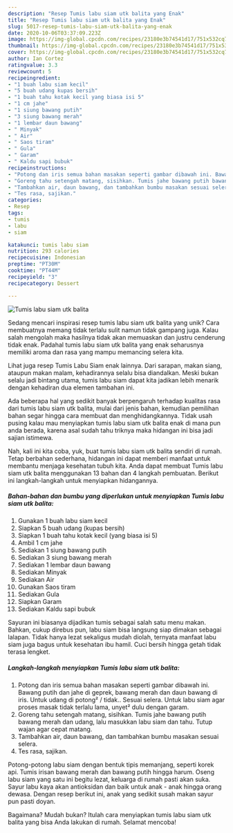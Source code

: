 ```yaml
---
description: "Resep Tumis labu siam utk balita yang Enak"
title: "Resep Tumis labu siam utk balita yang Enak"
slug: 5017-resep-tumis-labu-siam-utk-balita-yang-enak
date: 2020-10-06T03:37:09.223Z
image: https://img-global.cpcdn.com/recipes/23180e3b74541d17/751x532cq70/tumis-labu-siam-utk-balita-foto-resep-utama.jpg
thumbnail: https://img-global.cpcdn.com/recipes/23180e3b74541d17/751x532cq70/tumis-labu-siam-utk-balita-foto-resep-utama.jpg
cover: https://img-global.cpcdn.com/recipes/23180e3b74541d17/751x532cq70/tumis-labu-siam-utk-balita-foto-resep-utama.jpg
author: Ian Cortez
ratingvalue: 3.3
reviewcount: 5
recipeingredient:
- "1 buah labu siam kecil"
- "5 buah udang kupas bersih"
- "1 buah tahu kotak kecil yang biasa isi 5"
- "1 cm jahe"
- "1 siung bawang putih"
- "3 siung bawang merah"
- "1 lembar daun bawang"
- " Minyak"
- " Air"
- " Saos tiram"
- " Gula"
- " Garam"
- " Kaldu sapi bubuk"
recipeinstructions:
- "Potong dan iris semua bahan masakan seperti gambar dibawah ini. Bawang putih dan jahe di geprek, bawang merah dan daun bawang di iris. Untuk udang di potong² / tidak.. Sesuai selera. Untuk labu siam agar proses masak tidak terlalu lama, unyet² dulu dengan garam."
- "Goreng tahu setengah matang, sisihkan. Tumis jahe bawang putih bawang merah dan udang, lalu masukkan labu siam dan tahu. Tutup wajan agar cepat matang."
- "Tambahkan air, daun bawang, dan tambahkan bumbu masakan sesuai selera."
- "Tes rasa, sajikan."
categories:
- Resep
tags:
- tumis
- labu
- siam

katakunci: tumis labu siam 
nutrition: 293 calories
recipecuisine: Indonesian
preptime: "PT30M"
cooktime: "PT44M"
recipeyield: "3"
recipecategory: Dessert

---
```



![Tumis labu siam utk balita](https://img-global.cpcdn.com/recipes/23180e3b74541d17/751x532cq70/tumis-labu-siam-utk-balita-foto-resep-utama.jpg)

Sedang mencari inspirasi resep tumis labu siam utk balita yang unik? Cara membuatnya memang tidak terlalu sulit namun tidak gampang juga. Kalau salah mengolah maka hasilnya tidak akan memuaskan dan justru cenderung tidak enak. Padahal tumis labu siam utk balita yang enak seharusnya memiliki aroma dan rasa yang mampu memancing selera kita.

Lihat juga resep Tumis Labu Siam enak lainnya. Dari sarapan, makan siang, ataupun makan malam, kehadirannya selalu bisa diandalkan. Meski bukan selalu jadi bintang utama, tumis labu siam dapat kita jadikan lebih menarik dengan kehadiran dua elemen tambahan ini.

Ada beberapa hal yang sedikit banyak berpengaruh terhadap kualitas rasa dari tumis labu siam utk balita, mulai dari jenis bahan, kemudian pemilihan bahan segar hingga cara membuat dan menghidangkannya. Tidak usah pusing kalau mau menyiapkan tumis labu siam utk balita enak di mana pun anda berada, karena asal sudah tahu triknya maka hidangan ini bisa jadi sajian istimewa.


Nah, kali ini kita coba, yuk, buat tumis labu siam utk balita sendiri di rumah. Tetap berbahan sederhana, hidangan ini dapat memberi manfaat untuk membantu menjaga kesehatan tubuh kita. Anda dapat membuat Tumis labu siam utk balita menggunakan 13 bahan dan 4 langkah pembuatan. Berikut ini langkah-langkah untuk menyiapkan hidangannya.

<!--inarticleads1-->

##### Bahan-bahan dan bumbu yang diperlukan untuk menyiapkan Tumis labu siam utk balita:

1. Gunakan 1 buah labu siam kecil
1. Siapkan 5 buah udang (kupas bersih)
1. Siapkan 1 buah tahu kotak kecil (yang biasa isi 5)
1. Ambil 1 cm jahe
1. Sediakan 1 siung bawang putih
1. Sediakan 3 siung bawang merah
1. Sediakan 1 lembar daun bawang
1. Sediakan  Minyak
1. Sediakan  Air
1. Gunakan  Saos tiram
1. Sediakan  Gula
1. Siapkan  Garam
1. Sediakan  Kaldu sapi bubuk


Sayuran ini biasanya dijadikan tumis sebagai salah satu menu makan. Bahkan, cukup direbus pun, labu siam bisa langsung siap dimakan sebagai lalapan. Tidak hanya lezat sekaligus mudah diolah, ternyata manfaat labu siam juga bagus untuk kesehatan ibu hamil. Cuci bersih hingga getah tidak terasa lengket. 

<!--inarticleads2-->

##### Langkah-langkah menyiapkan Tumis labu siam utk balita:

1. Potong dan iris semua bahan masakan seperti gambar dibawah ini. Bawang putih dan jahe di geprek, bawang merah dan daun bawang di iris. Untuk udang di potong² / tidak.. Sesuai selera. Untuk labu siam agar proses masak tidak terlalu lama, unyet² dulu dengan garam.
1. Goreng tahu setengah matang, sisihkan. Tumis jahe bawang putih bawang merah dan udang, lalu masukkan labu siam dan tahu. Tutup wajan agar cepat matang.
1. Tambahkan air, daun bawang, dan tambahkan bumbu masakan sesuai selera.
1. Tes rasa, sajikan.


Potong-potong labu siam dengan bentuk tipis memanjang, seperti korek api. Tumis irisan bawang merah dan bawang putih hingga harum. Oseng labu siam yang satu ini begitu lezat, keluarga di rumah pasti akan suka. Sayur labu kaya akan antioksidan dan baik untuk anak - anak hingga orang dewasa. Dengan resep berikut ini, anak yang sedikit susah makan sayur pun pasti doyan. 

Bagaimana? Mudah bukan? Itulah cara menyiapkan tumis labu siam utk balita yang bisa Anda lakukan di rumah. Selamat mencoba!

